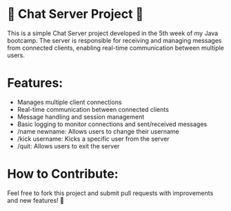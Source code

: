 # 💬 Chat Server Project 💬

This is a simple Chat Server project developed in the 5th week of my Java bootcamp. 
The server is responsible for receiving and managing messages from connected clients, enabling real-time communication between multiple users.

# Features:

- Manages multiple client connections
- Real-time communication between connected clients
- Message handling and session management
- Basic logging to monitor connections and sent/received messages
- /name newname: Allows users to change their username
- /kick username: Kicks a specific user from the server
- /quit: Allows users to exit the server


# How to Contribute:

Feel free to fork this project and submit pull requests with improvements and new features! 🚀
